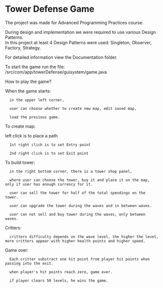 # Tower Defense Game
The project was made for Advanced Programming Practices course.

During design and implementation we were required to use various Design Patterns.<br>
In this project at least 4 Design Patterns were used: Singleton, Observer, Factory, Strategy.

For detailed information view the Documentation folder.

To start the game run the file:
/src/com/app/towerDefense/guisystem/game.java





How to play the game?

When the game starts:

      in the upper left corner,

      user can choose whether to create new map, edit saved map,

      load the presious game.

To create map:

left click is to place a path

      1st right click is to set Entry point

      2nd right click is to set Exit point

To build tower:

      in the right bottom corner, there is a tower shop panel,

      where user can choose the tower, buy it and place it on the map, only if user has enough currency for it.

      user can sell the tower for half of the total spendings on the tower.

      user can upgrade the tower during the waves and in between waves.

      user can not sell and buy tower during the waves, only between waves.

Critters:

      critters difficulty depends on the wave level, the higher the level, more critters appear with higher health points and higher speed.

Game over:

      Each critter substract one hit point from player hit points when passing into the exit.

      when player's hit points reach zero, game over.

      if player clears 50 levels, he wins the game.
